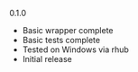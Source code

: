 0.1.0 

* Basic wrapper complete
* Basic tests complete
* Tested on Windows via rhub
* Initial release
